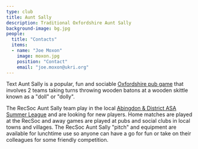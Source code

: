 ```yaml
---
type: club
title: Aunt Sally
description: Traditional Oxfordshire Aunt Sally
background-image: bg.jpg
people:
  title: "Contacts"
  items:
  - name: "Joe Moxon"
    image: moxon.jpg
    position: "Contact"
    email: "joe.moxon@ukri.org"
---
```


Text
Aunt Sally is a popular, fun and sociable [Oxfordshire pub game](https://en.wikipedia.org/wiki/Aunt_Sally) that involves 2 teams taking turns throwing wooden batons at a wooden skittle known as a "doll" or "dolly".
 
The RecSoc Aunt Sally team play in the local [Abingdon & District ASA Summer League](https://abingdonauntsally.com/) and are looking for new players. Home matches are played at the RecSoc and away games are played at pubs and social clubs in local towns and villages. The RecSoc Aunt Sally "pitch" and equipment are available for lunchtime use so anyone can have a go for fun or take on their colleagues for some friendly competition. 
